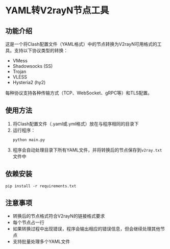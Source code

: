 # YAML转V2rayN节点工具

## 功能介绍

这是一个将Clash配置文件（YAML格式）中的节点转换为V2rayN可用格式的工具。支持以下协议类型的转换：

- VMess
- Shadowsocks (SS)
- Trojan
- VLESS
- Hysteria2 (hy2)

每种协议支持各种传输方式（TCP、WebSocket、gRPC等）和TLS配置。

## 使用方法

1. 将Clash配置文件（.yaml或.yml格式）放在与程序相同的目录下
2. 运行程序：
   ```
   python main.py
   ```
3. 程序会自动处理目录下所有YAML文件，并将转换后的节点保存到`v2ray.txt`文件中

## 依赖安装

```
pip install -r requirements.txt
```

## 注意事项

- 转换后的节点格式符合V2rayN的链接格式要求
- 每个节点占一行
- 如果转换过程中出现错误，程序会输出相应的错误信息，但会继续处理其他节点
- 支持批量处理多个YAML文件